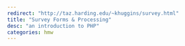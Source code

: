 ```yaml
---
redirect: "http://taz.harding.edu/~khuggins/survey.html"
title: "Survey Forms & Processing"
desc: "an introduction to PHP"
categories: hmw
---
```

